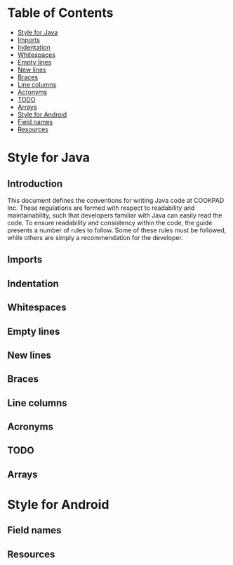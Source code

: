 # Table of Contents

- [Style for Java](#style-for-java)
 - [Imports](#imports)
 - [Indentation](#indentation)
 - [Whitespaces](#whitespaces)
 - [Empty lines](#empty-lines)
 - [New lines](#new-lines)
 - [Braces](#braces)
 - [Line columns](#line-columns)
 - [Acronyms](#acronyms)
 - [TODO](#todo)
 - [Arrays](#arrays)
- [Style for Android](#style-for-android)
 - [Field names](#field-names)
 - [Resources](#resources)

# Style for Java

## Introduction

This document defines the conventions for writing Java code at COOKPAD Inc.
These regulations are formed with respect to readability and maintainability, such that developers familiar with Java can easily read the code.
To ensure readability and consistency within the code, the guide presents a number of rules to follow. Some of these rules must be followed, while others are simply a recommendation for the developer.

## Imports

## Indentation

## Whitespaces

## Empty lines

## New lines

## Braces

## Line columns

## Acronyms

## TODO

## Arrays

# Style for Android

## Field names

## Resources

